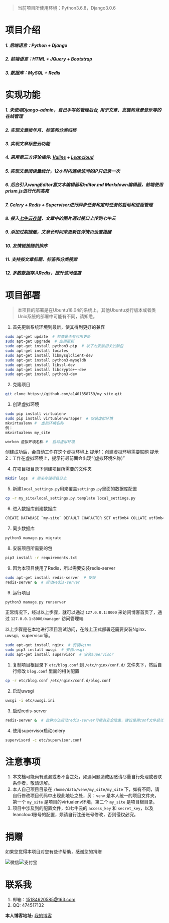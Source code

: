 > 当前项目所使用环境：Python3.6.8，Django3.0.6

# 项目介绍

##### 1. 后端语言：Python + Django
##### 2. 前端语言：HTML + JQuery + Bootstrap
##### 3. 数据库：MySQL + Redis

# 实现功能

##### 1. 未使用Django-admin，自己手写的管理后台, 用于文章、友链和背景音乐等的在线管理
##### 2. 实现文章按年月、标签和分类归档
##### 3. 实现文章标签云功能
##### 4. 采用第三方评论插件: [Valine](https://valine.js.org/) + [Leancloud](https://leancloud.cn/)
##### 5. 实现文章阅读量统计，12小时内连续访问的IP只记录一次
##### 6. 后台引入wangEditor富文本编辑器和editor.md Markdown编辑器，前端使用prism.js进行代码高亮
##### 7. Celery + Redis + Supervisor进行异步任务和定时任务的启动和进程管理
##### 8. 接入[七牛云存储](https://www.qiniu.com/)，文章中的图片通过接口上传到七牛云
##### 9. 添加过期提醒，文章长时间未更新在详情页设置提醒
##### 10. 友情链接随机排序
##### 11. 支持按文章标题、标签和分类搜索
##### 12. 多数数据存入Redis，提升访问速度

# 项目部署

> 本项目的部署是在Ubuntu18.04的系统上，其他Ubuntu发行版本或者类Unix系统的部署中可能有不同，请知悉。


1. 首先更新系统环境到最新，使其得到更好的兼容

```bash
sudo apt-get update  # 检查是否有可用更新
sudo apt-get upgrade  # 应用更新
sudo apt-get install python3-pip  # 以下为安装相关依赖包
sudo apt-get install locales
sudo apt-get install libmysqlclient-dev
sudo apt-get install python3-mysqldb
sudo apt-get install libssl-dev
sudo apt-get install libcrypto++-dev
sudo apt-get install python3-dev
```

2. 克隆项目

```bash
git clone https://github.com/a1401358759/my_site.git
```

3. 创建虚拟环境

```bash
sudo pip install virtualenv
sudo pip install virtualenvwrapper  # 安装虚拟环境
mkvirtualenv #  虚拟环境名称
例：
mkvirtualenv my_site

workon 虚拟环境名称 #  启动虚拟环境
```
创建成功后，会自动工作在这个虚拟环境上
提示1：创建虚拟环境需要联网
提示2：工作在虚拟环境上，提示符最前面会出现“(虚拟环境名称)”

4. 在项目根目录下创建项目所需要的文件夹

```bash
mkdir logs  # 用来存储项目日志
```

5. 新建`local_settings.py`用来覆盖`settings.py`里面的数据库配置

```bash
cp -r my_site/local_settings.py.template local_settings.py
```

6. 进入数据库创建数据库

```bash
CREATE DATABASE `my-site` DEFAULT CHARACTER SET utf8mb4 COLLATE utf8mb4_general_ci;
```

7. 同步数据库

```bash
python3 manage.py migrate
```

8. 安装项目所需要的包

```bash
pip3 install -r requirements.txt
```

9. 因为本项目使用了Redis，所以需要安装redis-server

```bash
sudo apt-get install redis-server  # 安装
redis-server &  # 启动Redis-server
```

9. 运行项目

```bash
python3 manage.py runserver
```

正常情况下，经过以上步骤，就可以通过 `127.0.0.1:8000` 来访问博客首页了，通过  `127.0.0.1:8000/manager` 访问管理端

以上步骤是在本地进行项目测试访问，在线上正式部署还需要安装Nginx、uwsgi、supervisor等。

```bash
sudo apt-get install nginx  # 安装Nginx
sudo pip3 install uwsgi  # 安装uwsgi
sudo apt-get install supervisor  # 安装supervisor
```

1. 复制项目根目录下 `etc/blog.conf` 到 `/etc/nginx/conf.d/` 文件夹下，然后自行修改 `blog.conf` 里面的相关配置

```bash
cp -r etc/blog.conf /etc/nginx/conf.d/blog.conf
```

2. 启动uwsgi

```bash
uwsgi -i etc/uwsgi.ini
```

3. 启动redis-server

```bash
redis-server &  # 此种方法启动redis-server可能有安全隐患，建议使用conf文件启动，具体办法请自行Google
```

4. 使用supervisor启动celery

```bash
supervisord -c etc/supervisor.conf
```

# 注意事项

1. 本文档可能尚有遗漏或者不当之处，如遇问题造成困惑请尽量自行处理或者联系作者，敬请谅解。
2. 本人自己项目目录在 `/home/data/venv/my_site/my_site` 下，如有不同，请自行修改项目代码中出现此地址之处，另：`venv` 是本人统一的项目文件夹，第一个 `my_site` 是项目的virtualenv环境，第二个 `my_site` 是项目根目录。
3. 项目中涉及到的配置文件，如七牛云的 `access_key` 和 `secret_key`，以及leancloud账号的配置，烦请自行注册账号修改，否则侵权必究。

# 捐赠

如果您觉得本项目对您有些许帮助，感谢您的捐赠

![微信](https://img.yangsihan.com/2019_02_11_1709097461.png)![支付宝](https://img.yangsihan.com/2019_02_11_1710581136.png)

# 联系我

1. 邮箱：15184620585@163.com
2. QQ: 474517132

**本人博客地址:** [我的博客](http://www.yangsihan.com)
